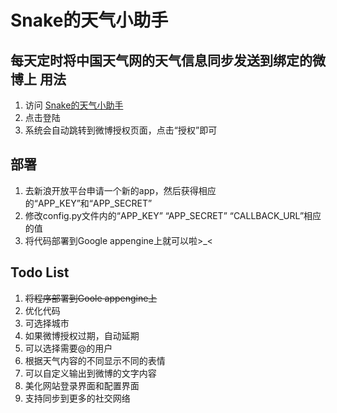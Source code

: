 Snake的天气小助手
============

每天定时将中国天气网的天气信息同步发送到绑定的微博上
用法
-----------
1.  访问 [Snake的天气小助手](http://weather.wellsnake.com)
2.  点击登陆
3.  系统会自动跳转到微博授权页面，点击“授权”即可

部署
-----------
1. 去新浪开放平台申请一个新的app，然后获得相应的“APP_KEY”和“APP_SECRET”
2. 修改config.py文件内的“APP_KEY” “APP_SECRET” “CALLBACK_URL”相应的值
3. 将代码部署到Google appengine上就可以啦>_<

Todo List
-----------
1. <del>将程序部署到Goole appengine上</del>
2. 优化代码
3. 可选择城市
4. 如果微博授权过期，自动延期
5. 可以选择需要@的用户
6. 根据天气内容的不同显示不同的表情
7. 可以自定义输出到微博的文字内容
8. 美化网站登录界面和配置界面
9. 支持同步到更多的社交网络



